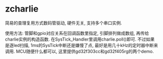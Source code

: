 # zcharlie

简易的查理复用方式数码管驱动, 硬件无关, 支持多个串口实例.

使用方法: 管脚和gpio对应关系在回调函数里指定, 引脚排列做成数组, 再传给charlie实例的构造函数. 在SysTick_Handler里调用charlie.poll()即可. 不过如果是逐led扫描, 1ms的SysTick中断还是嫌慢了点, 最好是用几十kHz的定时器中断来调用. MCU随便什么都可以, 这里提供gd32f303cc和gd32f405rg的两个demo.
